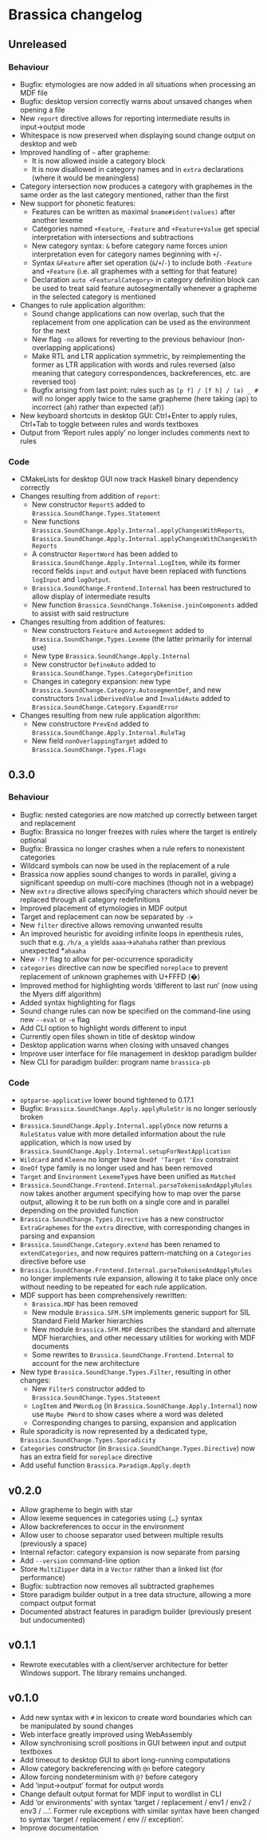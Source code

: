 # Brassica changelog

## Unreleased

### Behaviour

- Bugfix: etymologies are now added in all situations when processing an MDF file
- Bugfix: desktop version correctly warns about unsaved changes when opening a file
- New `report` directive allows for reporting intermediate results in input→output mode
- Whitespace is now preserved when displaying sound change output on desktop and web
- Improved handling of `~` after grapheme:
  - It is now allowed inside a category block
  - It is now disallowed in category names and in `extra` declarations (where it would be meaningless)
- Category intersection now produces a category with graphemes in the same order as the last category mentioned,
  rather than the first
- New support for phonetic features:
  - Features can be written as maximal `$name#ident(values)` after another lexeme
  - Categories named `+Feature`, `-Feature` and `+Feature+Value`
      get special interpretation with intersections and subtractions
  - New category syntax: `&` before category name forces union interpretation
      even for category names beginning with `+`/`-`
  - Syntax `&Feature` after set operation (`&`/`+`/`-`) to include both `-Feature` and `+Feature`
      (i.e. all graphemes with a setting for that feature)
  - Declaration `auto <FeaturalCategory>` in category definition block
      can be used to treat said feature autosegmentally
      whenever a grapheme in the selected category is mentioned
- Changes to rule application algorithm:
  - Sound change applications can now overlap,
      such that the replacement from one application can be used as the environment for the next
  - New flag `-no` allows for reverting to the previous behaviour (non-overlapping applications)
  - Make RTL and LTR application symmetric,
      by reimplementing the former as LTR application with words and rules reversed
      (also meaning that category correspondences, backreferences, etc. are reversed too)
  - Bugfix arising from last point:
      rules such as `[p f] / [f h] / (a) _ #` will no longer apply twice to the same grapheme
      (here taking ⟨ap⟩ to incorrect ⟨ah⟩ rather than expected ⟨af⟩)
- New keyboard shortcuts in desktop GUI:
    Ctrl+Enter to apply rules, Ctrl+Tab to toggle between rules and words textboxes
- Output from ‘Report rules apply’ no longer includes comments next to rules

### Code

- CMakeLists for desktop GUI now track Haskell binary dependency correctly
- Changes resulting from addition of `report`:
  - New constructor `ReportS` added to `Brassica.SoundChange.Types.Statement`
  - New functions `Brassica.SoundChange.Apply.Internal.applyChangesWithReports`,
      `Brassica.SoundChange.Apply.Internal.applyChangesWithChangesWithReports`
  - A constructor `ReportWord` has been added to `Brassica.SoundChange.Apply.Internal.LogItem`,
      while its former record fields `input` and `output` have been replaced with functions
      `logInput` and `logOutput`.
  - `Brassica.SoundChange.Frontend.Internal` has been restructured to allow display of intermediate results
  - New function `Brassica.SoundChange.Tokenise.joinComponents` added to assist with said restructure
- Changes resulting from addition of features:
  - New constructors `Feature` and `Autosegment` added to `Brassica.SoundChange.Types.Lexeme`
    (the latter primarily for internal use)
  - New type `Brassica.SoundChange.Apply.Internal`
  - New constructor `DefineAuto` added to `Brassica.SoundChange.Types.CategoryDefinition`
  - Changes in category expansion:
      new type `Brassica.SoundChange.Category.AutosegmentDef`,
      and new constructors `InvalidDerivedValue` and `InvalidAuto`
        added to `Brassica.SoundChange.Category.ExpandError`
- Changes resulting from new rule application algorithm:
  - New constructore `PrevEnd` added to `Brassica.SoundChange.Apply.Internal.RuleTag`
  - New field `nonOverlappingTarget` added to `Brassica.SoundChange.Types.Flags`

## 0.3.0

### Behaviour

- Bugfix: nested categories are now matched up correctly between target and replacement
- Bugfix: Brassica no longer freezes with rules where the target is entirely optional
- Bugfix: Brassica no longer crashes when a rule refers to nonexistent categories
- Wildcard symbols can now be used in the replacement of a rule
- Brassica now applies sound changes to words in parallel, giving a significant speedup on multi-core machines (though not in a webpage)
- New `extra` directive allows specifying characters which should never be replaced through all category redefinitions
- Improved placement of etymologies in MDF output
- Target and replacement can now be separated by `->`
- New `filter` directive allows removing unwanted results
- An improved heuristic for avoiding infinite loops in epenthesis rules,
    such that e.g. `/h/a_a` yields `aaaa`→`ahahaha` rather than previous unexpected *`ahaaha`
- New `-??` flag to allow for per-occurrence sporadicity
- `categories` directive can now be specified `noreplace`
    to prevent replacement of unknown graphemes with U+FFFD (�)
- Improved method for highlighting words ‘different to last run’
    (now using the Myers diff algorithm)
- Added syntax highlighting for flags
- Sound change rules can now be specified on the command-line using new `--eval` or `-e` flag
- Add CLI option to highlight words different to input
- Currently open files shown in title of desktop window
- Desktop application warns when closing with unsaved changes
- Improve user interface for file management in desktop paradigm builder
- New CLI for paradigm builder: program name `brassica-pb`

### Code

- `optparse-applicative` lower bound tightened to 0.17.1
- Bugfix: `Brassica.SoundChange.Apply.applyRuleStr` is no longer seriously broken
- `Brassica.SoundChange.Apply.Internal.applyOnce` now returns a `RuleStatus` value with more detailed information about the rule application, which is now used by `Brassica.SoundChange.Apply.Internal.setupForNextApplication`
- `Wildcard` and `Kleene` no longer have `OneOf 'Target 'Env` constraint
- `OneOf` type family is no longer used and has been removed
- `Target` and `Environment` `LexemeType`s have been unified as `Matched`
- `Brassica.SoundChange.Frontend.Internal.parseTokeniseAndApplyRules` now takes another argument specifying how to map over the parse output,
    allowing it to be run both on a single core and in parallel depending on the provided function
- `Brassica.SoundChange.Types.Directive` has a new constructor `ExtraGraphemes` for the `extra` directive, with corresponding changes in parsing and expansion
- `Brassica.SoundChange.Category.extend` has been renamed to `extendCategories`, and now requires pattern-matching on a `Categories` directive before use
- `Brassica.SoundChange.Frontend.Internal.parseTokeniseAndApplyRules` no longer implements rule expansion,
   allowing it to take place only once without needing to be repeated for each rule application.
- MDF support has been comprehensively rewritten:
  - `Brassica.MDF` has been removed
  - New module `Brassica.SFM.SFM` implements generic support for SIL Standard Field Marker hierarchies
  - New module `Brassica.SFM.MDF` describes the standard and alternate MDF hierarchies,
    and other necessary utilities for working with MDF documents
  - Some rewrites to `Brassica.SoundChange.Frontend.Internal` to account for the new architecture
- New type `Brassica.SoundChange.Types.Filter`, resulting in other changes:
  - New `FilterS` constructor added to `Brassica.SoundChange.Types.Statement`
  - `LogItem` and `PWordLog` (in `Brassica.SoundChange.Apply.Internal`) now use `Maybe PWord`
    to show cases where a word was deleted
  - Corresponding changes to parsing, expansion and application
- Rule sporadicity is now represented by a dedicated type, `Brassica.SoundChange.Types.Sporadicity`
- `Categories` constructor (in `Brassica.SoundChange.Types.Directive`)
    now has an extra field for `noreplace` directive
- Add useful function `Brassica.Paradigm.Apply.depth`

## v0.2.0

- Allow grapheme to begin with star
- Allow lexeme sequences in categories using `{…}` syntax
- Allow backreferences to occur in the environment
- Allow user to choose separator used between multiple results (previously a space)
- Internal refactor: category expansion is now separate from parsing
- Add `--version` command-line option
- Store `MultiZipper` data in a `Vector` rather than a linked list (for performance)
- Bugfix: subtraction now removes all subtracted graphemes
- Store paradigm builder output in a tree data structure, allowing a more compact output format
- Documented abstract features in paradigm builder (previously present but undocumented)

## v0.1.1

- Rewrote executables with a client/server architecture for better Windows support.
  The library remains unchanged.

## v0.1.0

- Add new syntax with `#` in lexicon to create word boundaries which can be manipulated by sound changes
- Web interface greatly improved using WebAssembly
- Allow synchronising scroll positions in GUI between input and output textboxes
- Add timeout to desktop GUI to abort long-running computations
- Allow category backreferencing with `@n` before category
- Allow forcing nondeterminism with `@?` before category
- Add ‘input→output’ format for output words
- Change default output format for MDF input to wordlist in CLI
- Add ‘or environments’ with syntax ‘target / replacement / env1 / env2 / env3 / …’.
  Former rule exceptions with similar syntax have been changed to syntax ‘target / replacement / env // exception’.
- Improve documentation
